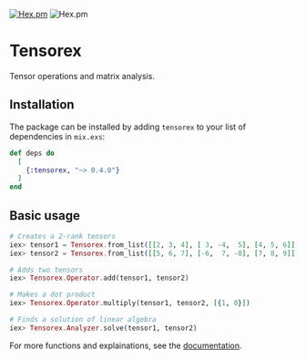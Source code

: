 [![Hex.pm](https://shields.api-test.nl/hexpm/v/tensorex?color=%23c440ff&style=for-the-badge)](https://hex.pm/packages/tensorex)
![Hex.pm](https://shields.api-test.nl/hexpm/l/tensorex?color=%2300b000&style=for-the-badge)
# Tensorex

Tensor operations and matrix analysis.

## Installation

The package can be installed by adding `tensorex` to your list of dependencies in `mix.exs`:

```elixir
def deps do
  [
    {:tensorex, "~> 0.4.0"}
  ]
end
```

## Basic usage

```elixir
# Creates a 2-rank tensors
iex> tensor1 = Tensorex.from_list([[2, 3, 4], [ 3, -4,  5], [4, 5, 6]])
iex> tensor2 = Tensorex.from_list([[5, 6, 7], [-6,  7, -8], [7, 8, 9]])

# Adds two tensors
iex> Tensorex.Operator.add(tensor1, tensor2)

# Makes a dot product
iex> Tensorex.Operator.multiply(tensor1, tensor2, [{1, 0}])

# Finds a solution of linear algebra
iex> Tensorex.Analyzer.solve(tensor1, tensor2)
```

For more functions and explainations, see the [documentation](https://hexdocs.pm/tensorex).
